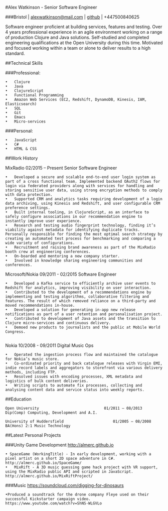 #Alex Watkinson - Senior Software Engineer

###Bristol | alexwatkinson@mail.com | [github](https://github.com/Almerc) | +447500840625

Software engineer proficient at building services, features and testing. Over 4 years professional experience in an agile environment working on a range of production Clojure and Java solutions. Self-studied and completed engineering qualifications at the Open University during this time. Motivated and focused working within a team or alone to deliver results to a high standard.

##Technical Skills

###Professional:
```
•	Clojure
•	Java
•	ClojureScript
•	Functional Programming 
•	Amazon Web Services (EC2, Redshift, DynamoDB, Kinesis, IAM, Elasticsearch)
•	SQL
•	Git
•	Emacs
•	Micro-services

```

###Personal:
```
•	JavaScript
•	C#
•	HTML & CSS
```

##Work History

MixRadio									02/2015 – Present
Senior Software Engineer

```
•	Developed a secure and scalable end-to-end user login system as part of a cross functional team. Implemented backend OAuth2 flows for login via federated providers along with services for handling and storing sensitive user data, using strong encryption methods to comply with data protection. 
•	Supported CRM and analytics tasks requiring development of a login data archiving, using Kinesis and Redshift, and user configurable CRM preference settings.
•	Built internal tooling, in ClojureScript, as an interface to safely configure associations in our recommendation engine to instantly improve user experience. 
•	Research and testing audio fingerprint technology, finding it’s viability against metadata for identifying duplicate tracks. Personally responsible for finding the most optimal search strategy by creating an automated test process for benchmarking and comparing a wide variety of configurations. 
•	Recruitment and raising brand awareness as part of the MixRadio booth crew at engineering conferences.
•	On-boarded and mentoring a new company starter. 
•	Involved in knowledge sharing engineering communities and conferences.

```

Microsoft/Nokia								09/2011 - 02/2015
Software Engineer

```
•	Developed a Kafka service to efficiently archive user events to Redshift for analytics, improving visibility on user interaction.
•	Contributed to the development of a recommendations engine by implementing and testing algorithms, collaborative filtering and features. The result of which removed reliance on a third-party and moved recommendations in-house.
•	Developed a solution for generating in-app new release notifications as part of a user retention and personalisation project.  
•	Contributed to development of Java assets and the transition to Clojure micro-services and continuous delivery.
•	Demoed new products to journalists and the public at Mobile World Congress.  
 
```

Nokia									10/2008 - 09/2011
Digital Music Ops

```
•	Operated the ingestion process flow and maintained the catalogue for Nokia’s music store.
•	Co-ordinated priority and back catalogue releases with Virgin EMI, indie record labels and aggregators to storefront via various delivery methods, including FTP.
•	Resolved issues with encoding processes, XML metadata and logistics of bulk content deliveries. 
•	Writing scripts to automate fix processes, collecting and analysing content data and service status into weekly reports.

```

##Education
```
Open University								01/2011 – 08/2013
Dip(Comp) Computing, Development and A.I.
```
```
University of Huddersfield						01/2005 – 08/2008
BA(Hons) 2:1 Music Technology 
```
##Latest Personal Projects

###Unity Game Development
http://almerc.github.io
```
• SpaceGame (WorkingTitle) - In early development, working with a pixel artist on a short 2D space adventure in C#.
http://almerc.github.io/SpaceGame/
•	MixRift - A 3D music guessing game hack project with VR support, using the MixRadio public API and scripted in JavaScript.  
http://almerc.github.io/MixRiftProject/ 
```
###Music 
https://soundcloud.com/digging-for-dinosaurs
```
•Produced a soundtrack for the drone company Fleye used on their successful Kickstarter campaign video. 
https://www.youtube.com/watch?v=ShNS-WLGVLo
```

